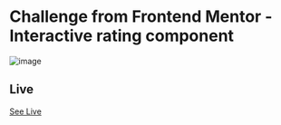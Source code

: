 # Challenge from Frontend Mentor - Interactive rating component
![image](https://user-images.githubusercontent.com/99917058/230976829-0cd0c2ed-c749-4477-bba7-14e199b0da40.png)

## Live
[See Live](https://interactive-rating-html-css-ash.netlify.app/)
